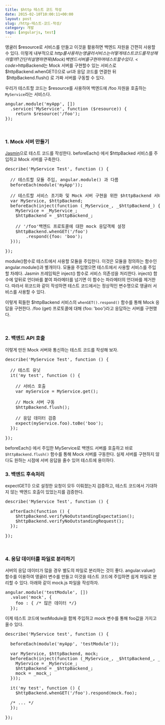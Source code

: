 ```yaml
---
title: $http 테스트 코드 작성
date: 2015-02-10T10:00:11+00:00
layout: post
slug: /http-테스트-코드-작성/
category: 개발
tags: [angularjs, test]
---
```


앵귤러 $resource로 서비스를 만들고 이것을 활용하면 백엔드 자원을 간편히 사용할 수 있다. 이렇게 내부적으로 $http를 사용하는 앵귤러 서비스는 어떻게 테스트 코드를 작성해야할까? 간단히 설명하면 목(Mock) 백엔드 서버를 구현하여 테스트할 수 있다. <code>$httpBackend</code>는 Mock 서버를 구현할수 있는 서비스로 $httpBackend.whenGET()으로 url과 응답 코드를 연결한 뒤  \$httpBackend.flush() 로 가짜 서버를 구동할 수 있다.

우리가 테스트할 코드는 \$resource를 사용하여 백엔드에 /foo 자원을 호출하는 <code>MyService</code>라는 서비스다.

<pre class="top-margin:22 bottom-margin:22 toolbar-hide:false whitespace-after:1 lang:js decode:true">angular.module('myApp', [])
  .service('MyService', function ($resource)) {
    return $resource('/foo');
});</pre>

&nbsp;

<h3>1. Mock 서버 만들기</h3>

<a href="http://jasmine.github.io/2.0/introduction.html">Jasmin</a>으로 테스트 코드를 작성한다. beforeEach() 에서 \$httpBacked 서비스를 주입하고 Mock 서버를 구축한다.

<pre class="theme:solarized-dark whitespace-before:1 whitespace-after:1 lang:js decode:true ">describe('MyService Test', function () {

  // 테스트할 모듈 주입, angular.module() 과 다름
  beforeEach(module('myApp'));

  // 테스트할 서비스 초기화 및 Mock 서버 구현을 위한 $httpBackend 서비스 주입
  var MyService, $httpBackend;
  beforeEach(inject(function (_MyService_, _$httpBackend_) {
    MyService = _MyService_;
    $httpBackend = _$httpBackend_;

    // '/foo'백엔드 프로토콜에 대한 mock 응답객체 설정
    $httpBackend.whenGET('/foo')
        .respond({foo: 'boo');
  }));

});</pre>

module()함수로 테스트에서 사용할 모듈을 주입한다. 이것은 모듈을 정의하는 함수인 angular.module()과 별개이다. 모듈을 주입했으면 테스트에서 사용할 서비스를 주입할 차례다. Jasmin 프레임웍은 inject() 함수로 서비스 의존성을 처리한다. inject() 함수에 앞뒤로 언더바를 붙여 파라메터를 넘기면 이 함수는 파라메터의 언더바를 제거한다. 따라서 위코드와 같이 작성하면 테스트 코드에서는 정상적인 변수명으로 앵귤러 서비스를 사용할 수 있다.

이렇게 획들한 \$httpBackend 서비스의 <code>whenGET().respond()</code> 함수를 통해 Mock 응답을 구현한다. /foo (get) 프로토콜에 대해 {foo: 'boo'}라고 응답하는 서버를 구현했다.

&nbsp;

<h3>2. 백엔드 API 호출</h3>

이렇게 만든 Mock 서버와 통신하는 테스트 코드를 작성해 보자.

<pre class="lang:js decode:true">describe('MyService Test', function () {

  // 테스트 유닛
  it('my test', function () {

    // 서비스 호출
    var myService = MyService.get();

    // Mock 서버 구동
    $httpBackend.flush();

    // 응답 데이터 검증
    expect(myService.foo).toBe('boo');
  });

});</pre>

beforeEach() 에서 주입한 MyService로 백엔드 서버를 호출하고 바로 <code>\$httpBackend.flush()</code> 함수를 통해 Mock 서버를 구동한다. 실제 서버를 구현하지 않다도 원하는 시점에 서버 응답을 줄수 있어 테스트에 용이하다.

<h3>3. 백엔드 후속처리</h3>

expectGET() 으로 설정한 요청이 모두 이뤄졌는지 검증하고, 테스트 코드에서 기대하지 않는 백엔드 호출이 있었는지를 검증한다.

<pre class="lang:js decode:true">describe('MyService Test', function () {

  afterEach(function () {
    $httpBackend.verifyNoOutstandingExpectation();
    $httpBackend.verifyNoOutstandingRequest();
  });

});</pre>

&nbsp;

<h3>4. 응답 데이터를 파일로 분리하기</h3>

서버의 응답 데이터가 많을 경우 별도의 파일로 분리하는 것이 좋다. angular.value() 함수를 이용하여 앵귤러 변수를 만들고 이것을 테스트 코드에 주입하면 쉽게 파일로 분리할 수 있다. 아래와 같이 mock.js 파일을 작성하자.

<pre class="lang:js decode:true ">angular.module('testModule', [])
  .value('mock', {
    foo : { /* 많은 데이터 */}
  });</pre>

이제 테스트 코드에 testModule을 함께 주입하고 mock 변수를 통해 foo값을 가지고 올수 있다.

<pre class="lang:js decode:true ">describe('MyService test', function () {

  beforeEach(module('myApp', 'testModule'));

  var MyService, $httpBackend, mock;
  beforeEach(inject(function (_MyService_, _$httpBackend_, _mock_) {
    MyService = _MyService_;
    $httpBackend = _$httpBackend_;
    mock = _mock_;
  }));

  it('my test', function () {
    $httpBackend.whenGET('/foo').respond(mock.foo);

  /* ... */
  });

});
</pre>

&nbsp;

&nbsp;
